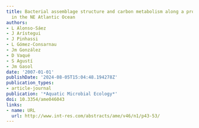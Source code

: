 ```yaml
---
title: Bacterial assemblage structure and carbon metabolism along a productivity gradient
  in the NE Atlantic Ocean
authors:
- L Alonso-Sáez
- J Arístegui
- J Pinhassi
- L Gómez-Consarnau
- Jm González
- D Vaqué
- S Agustí
- Jm Gasol
date: '2007-01-01'
publishDate: '2024-08-05T15:04:48.194278Z'
publication_types:
- article-journal
publication: '*Aquatic Microbial Ecology*'
doi: 10.3354/ame046043
links:
- name: URL
  url: http://www.int-res.com/abstracts/ame/v46/n1/p43-53/
---
```

